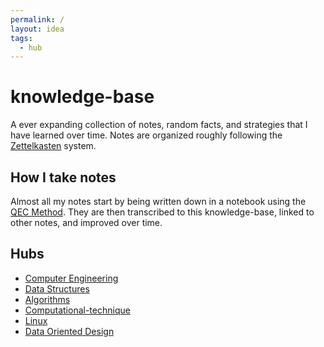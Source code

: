 ```yaml
---
permalink: /
layout: idea
tags:
  - hub
---
```


# knowledge-base

A ever expanding collection of notes, random facts, and strategies that I have
learned over time. Notes are organized roughly following the
[Zettelkasten](https://en.wikipedia.org/wiki/Zettelkasten) system.

## How I take notes

Almost all my notes start by being written down in a notebook using the
[QEC Method](/organization/QEC-Method-of-Note-Taking). They are then transcribed
to this knowledge-base, linked to other notes, and improved over time.

## Hubs

- [Computer Engineering](/computer-engineering)
- [Data Structures](/data-structures)
- [Algorithms](/algorithms)
- [Computational-technique](/computer-engineering/Computational-technique)
- [Linux](/computer-engineering/Linux)
- [Data Oriented
  Design](/computer-engineering/Data-oriented-design/Data-Oriented-Design)
